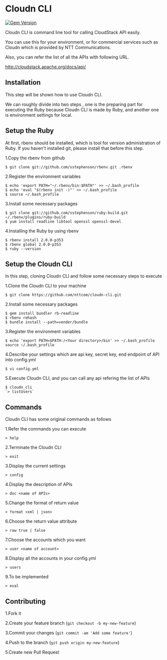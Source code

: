 # Cloudn CLI
[![Gem Version](https://badge.fury.io/rb/cloudn_cli.svg)](http://badge.fury.io/rb/cloudn_cli)

Cloudn CLI is command line tool for calling CloudStack API easily.

You can use this for your environment, or for commercial services such as Cloudn which is provided by NTT Communications.

Also, you can refer the list of all the APIs with following URL.

http://cloudstack.apache.org/docs/api/

## Installation
This step will be shown how to use Cloudn CLI.

We can roughly divide into two steps , one is the preparing part for executing the Ruby because Cloudn CLI is made by Ruby, and another one is environment settings for local.

## Setup the Ruby

At first, rbenv should be installed, which is tool for version administration of Ruby.
If you haven't installed git, please install that before this step.

1.Copy the rbenv from github

	$ git clone git://github.com/sstephenson/rbenv.git .rbenv 

2.Register the environment variables

	$ echo 'export PATH="~/.rbenv/bin:$PATH"' >> ~/.bash_profile
    $ echo 'eval "$(rbenv init -)"' >> ~/.bash_profile
	$ source ~/.bash_profile

3.Install some necessary packages
   
	$ git clone git://github.com/sstephenson/ruby-build.git ~/.rbenv/plugins/ruby-build
    $ yum install readline libtool openssl openssl-devel

4.Installing the Ruby by using rbenv

    $ rbenv install 2.0.0-p353
    $ rbenv global 2.0.0-p353
    $ ruby --version

## Setup the Cloudn CLI
In this step, cloning Cloudn CLI and follow some necessary steps to execute

1.Clone the Cloudn CLI to your machine

	$ git clone https://github.com/nttcom/cloudn-cli.git

2.Install some necessary packages
    
    $ gem install bundler rb-readline
    $ rbenv rehash 
    $ bundle install --path=vender/bundle
    
3.Register the environment variables

    $ echo 'export PATH=$PATH:/<Your directory>/bin' >> ~/.bash_profile source ~/.bash_profile

4.Describe your settings which are api key, secret key, end endpoint of API into config.yml

	$ vi config.yml
	
5.Execute Cloudn CLI, and you can call any api refering the list of APIs

	$ cloudn_cli
	`> listUsers`

## Commands
Cloudn CLI has some original commands as follows

1.Refer the commands you can execute

    > help

2.Terminate the Cloudn CLI

	> exit

3.Display the current settings

	> config

4.Display the description of APIs

	> doc <name of APIs>

5.Change the format of return value

	> format <xml | json>

6.Choose the return value attribute

	> raw true | false

7.Choose the accounts which you want

	> user <name of account>

8.Display all the accounts in your config.yml

	> users

9.To be implemented

	> eval

## Contributing

1.Fork it

2.Create your feature branch (`git checkout -b my-new-feature`)

3.Commit your changes (`git commit -am 'Add some feature'`)

4.Push to the branch (`git push origin my-new-feature`)

5.Create new Pull Request
